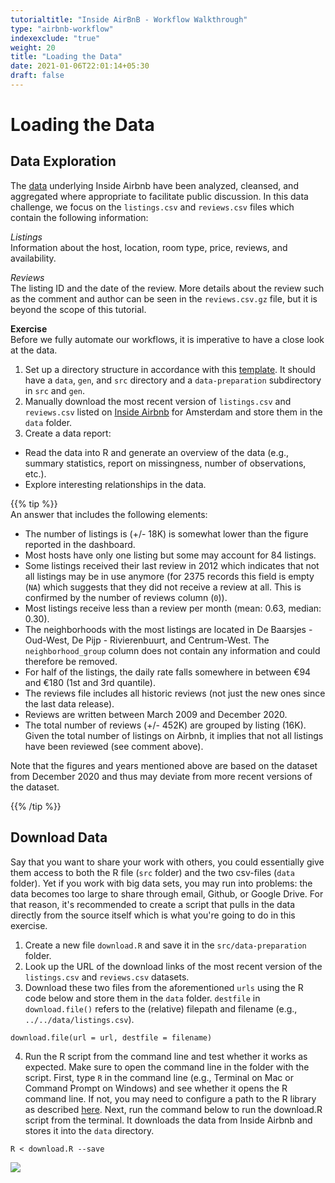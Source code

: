 ```yaml
---
tutorialtitle: "Inside AirBnB - Workflow Walkthrough"
type: "airbnb-workflow"
indexexclude: "true"
weight: 20
title: "Loading the Data"
date: 2021-01-06T22:01:14+05:30
draft: false
---
```


# Loading the Data
## Data Exploration
The [data](http://insideairbnb.com/get-the-data.html) underlying Inside Airbnb have been analyzed, cleansed, and aggregated where appropriate to facilitate public discussion. In this data challenge, we focus on the `listings.csv` and `reviews.csv` files which contain the following information:

*Listings*  
Information about the host, location, room type, price, reviews, and availability.

*Reviews*  
The listing ID and the date of the review. More details about the review such as the comment and author can be seen in the `reviews.csv.gz` file, but it is beyond the scope of this tutorial.

**Exercise**     
Before we fully automate our workflows, it is imperative to have a close look at the data.

1. Set up a directory structure in accordance with this [template](https://github.com/rgreminger/example-make-workflow). It should have a `data`, `gen`, and `src` directory and a `data-preparation` subdirectory in `src` and `gen`.
2. Manually download the most recent version of `listings.csv` and `reviews.csv` listed on [Inside Airbnb](http://insideairbnb.com/get-the-data.html) for Amsterdam and store them in the `data` folder.
3. Create a data report:  
  * Read the data into R and generate an overview of the data (e.g., summary statistics, report on missingness, number of observations, etc.).
  * Explore interesting relationships in the data.


{{% tip %}}   
An answer that includes the following elements:

* The number of listings is (+/- 18K) is somewhat lower than the figure reported in the dashboard.
* Most hosts have only one listing but some may account for 84 listings.
* Some listings received their last review in 2012 which indicates that not all listings may be in use anymore (for 2375 records this field is empty (`NA`) which suggests that they did not receive a review at all. This is confirmed by the number of reviews column (`0`)).
* Most listings receive less than a review per month (mean: 0.63, median: 0.30).
* The neighborhoods with the most listings are located in De Baarsjes - Oud-West, De Pijp - Rivierenbuurt, and Centrum-West. The `neighborhood_group` column does not contain any information and could therefore be removed.
* For half of the listings, the daily rate falls somewhere in between €94 and €180  (1st and 3rd quantile).
* The reviews file includes all historic reviews (not just the new ones since the last data release).
* Reviews are written between March 2009 and December 2020.
* The total number of reviews (+/- 452K) are grouped by listing (16K). Given the total number of listings on Airbnb, it implies that not all listings have been reviewed (see comment above).

Note that the figures and years mentioned above are based on the dataset from December 2020 and thus may deviate from more recent versions of the dataset.


{{% /tip %}}

## Download Data
Say that you want to share your work with others, you could essentially give them access to both the R file (`src` folder) and the two csv-files (`data` folder). Yet if you work with big data sets, you may run into problems: the data becomes too large to share through email, Github, or Google Drive. For that reason, it's recommended to create a script that pulls in the data directly from the source itself which is what you're going to do in this exercise.

1. Create a new file `download.R` and save it in the `src/data-preparation` folder.
2. Look up the URL of the download links of the most recent version of the `listings.csv` and `reviews.csv` datasets.
3. Download these two files from the aforementioned `urls` using the R code below and store them in the `data` folder.  `destfile` in `download.file()` refers to the (relative) filepath and filename (e.g., `../../data/listings.csv`).

```
download.file(url = url, destfile = filename)
```
4. Run the R script from the command line and test whether it works as expected. Make sure to open the command line in the folder with the script.  First, type `R` in the command line (e.g., Terminal on Mac or Command Prompt on Windows) and see whether it opens the R command line. If not, you may need to configure a path to the R library as described [here](/topics/configure-your-computer/statistics-and-computation/r/). Next, run the command below to run the download.R script from the terminal. It downloads the data from Inside Airbnb and stores it into the `data` directory.

```
R < download.R --save
```

![](../images/download_data.gif)
